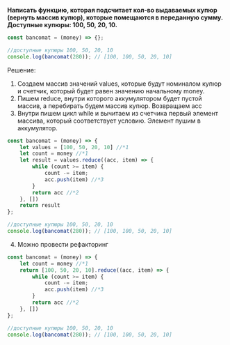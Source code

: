 **Написать функцию, которая подсчитает кол-во выдаваемых купюр (вернуть массив купюр), которые помещаются в переданную сумму. Доступные купюры: 100, 50, 20, 10.**

```javascript
const bancomat = (money) => {}; 

//доступные купюры 100, 50, 20, 10 
console.log(bancomat(280)); // [100, 100, 50, 20, 10]
```

Решение:
1. Создаем массив значений values, которые будут номиналом купюр и счетчик, который будет равен значению начальному money.
2. Пишем reduce, внутри которого аккумулятором будет пустой массив, а перебирать будем массив купюр. Возвращаем асс
3. Внутри пишем цикл while и вычитаем из счетчика первый элемент массива, который соответствует условию. Элемент пушим в аккумулятор.
```javascript
const bancomat = (money) => {
	let values = [100, 50, 20, 10] //*1
	let count = money //*1
	let result = values.reduce((acc, item) => { 
		while (count >= item) { 
			count -= item;
			acc.push(item) //*3
		}
		return acc //*2
	}, [])
	return result
};

//доступные купюры 100, 50, 20, 10
console.log(bancomat(280)); // [100, 100, 50, 20, 10]
```

4. Можно провести рефакторинг
```javascript
const bancomat = (money) => {
	let count = money //*1
	return [100, 50, 20, 10].reduce((acc, item) => { 
		while (count >= item) { 
			count -= item;
			acc.push(item) //*3
		}
		return acc //*2
	}, [])
};

//доступные купюры 100, 50, 20, 10
console.log(bancomat(280)); // [100, 100, 50, 20, 10]
```


